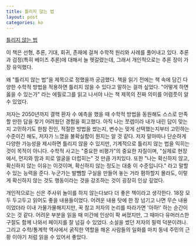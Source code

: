 ```yaml
---
title: 틀리지 않는 법
layout: post
categories: ko
---
```

[틀리지 않는 법](https://g.co/kgs/5fd0Tk)

이 책은 선형, 추론, 기대, 회귀, 존재에 걸쳐 수학적 원리와 사례를 풀어내고 있다. 추론과 검정(특히 베이즈 추론)에 대해서 늘 헷갈렸는데, 그래서 개인적으로는 추론 장이 가장 유익했다.  

왜 "틀리지 않는 법"을 제목으로 정했을까 궁금했다. 책을 읽기 전에는 책 속에 담긴 다양한 수학적 방법을 적용하면 틀리지 않을 수 있다고 말하는 걸까 싶었다. "어떻게 하면 옳을 수 있는가" 라는 에필로그를 읽고 나서야 나는 책 제목의 진짜 의미를 어렴풋이 알 수 있었다. 

저자는 2050년까지 결핵 환자 수 예측을 했을 때 수학적 방법을 동원해도 스스로 만족할 만한 답을 찾기 어려웠던 경험을 회고했다. 아직 나는 쪼렙이라 내가 내린 답이 맞는지 고민하기도 한참 전인, 적절한 방법을 썼는지, 변수는 맞게 선택했는지부터 고민하는  수준이긴 해도, 저자가 느꼈을 불확실함이 뭔지는 알 것 같다. 저자 말마따나 단순하게 다양한 가능성을 제시하면 틀리지 않을 수 있지만, 기계적으로 틀리지 않는 법을 익히는 것이 목적이 아니다. 수학적 사고는 "중요한 비평가"의 중요한 자질이며, "실제로 현장에서, 먼지와 땀과 피로 얼굴을 더럽히는" 것 만큼 가치있다. 또한 "나는 확신하지 않고, 확신하지 않는 이유는 이것이며, 확신하지 않는 정도는 대충 이 수준입니다." 라고 말할 수 있는 능력을 준다. 누군가는 발뺌할 구실을 만들어 놓는 거라 폄하할지 몰라도, 이렇게 확신하지 않는 것도 행동이라는 것을 강조하는 것이 굉장히 인상 깊었다. 

개인적으로는 신은 주사위 놀이를 하지 않는다보다 더 좋은 책이라고 생각한다. 18장 모두 두고두고 읽어도 좋을 내용들이었다. 어려운 내용 탓에 한 장 넘기고 나면 무슨 내용이었더라 이내 가물가물해지지만, 꾹 참고 저자의 논리를 따라가면 '아하!' 하는 순간이 오는 것 같다. 어려운 부분을 읽을 때 미간에 인상이 팍 써졌지만, 그 때마다 유머러스한 구절도 함께 나와서 페이지를 잘 넘길 수 있었다. 소설을 썼던 저자의 필력 덕분이려나. 그리고 수학/통계학 역사에서 굵직한 역할을 해온 사람들의 일화를 마치 동네 주민의 근황 이야기 처럼 읽을 수 있어서 좋았다. 

